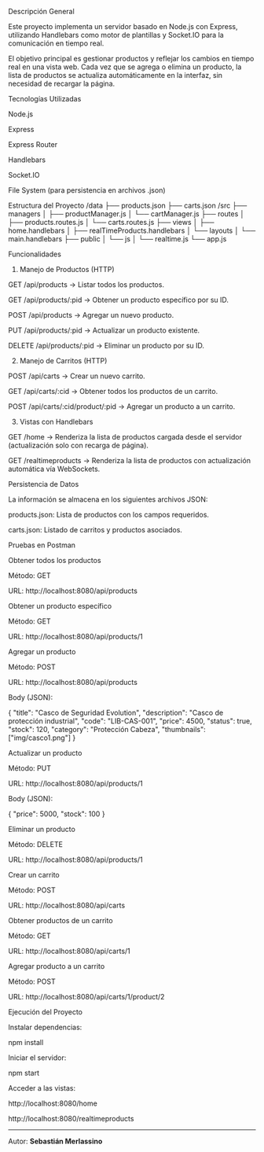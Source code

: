 Descripción General

Este proyecto implementa un servidor basado en Node.js con Express, utilizando Handlebars como motor de plantillas y Socket.IO para la comunicación en tiempo real.

El objetivo principal es gestionar productos y reflejar los cambios en tiempo real en una vista web. Cada vez que se agrega o elimina un producto, la lista de productos se actualiza automáticamente en la interfaz, sin necesidad de recargar la página.

Tecnologías Utilizadas

Node.js

Express

Express Router

Handlebars

Socket.IO

File System (para persistencia en archivos .json)

Estructura del Proyecto
/data
  ├── products.json
  ├── carts.json
/src
  ├── managers
  │     ├── productManager.js
  │     └── cartManager.js
  ├── routes
  │     ├── products.routes.js
  │     └── carts.routes.js
  ├── views
  │     ├── home.handlebars
  │     ├── realTimeProducts.handlebars
  │     └── layouts
  │           └── main.handlebars
  ├── public
  │     └── js
  │           └── realtime.js
  └── app.js

Funcionalidades

1. Manejo de Productos (HTTP)

GET /api/products → Listar todos los productos.

GET /api/products/:pid → Obtener un producto específico por su ID.

POST /api/products → Agregar un nuevo producto.

PUT /api/products/:pid → Actualizar un producto existente.

DELETE /api/products/:pid → Eliminar un producto por su ID.

2. Manejo de Carritos (HTTP)

POST /api/carts → Crear un nuevo carrito.

GET /api/carts/:cid → Obtener todos los productos de un carrito.

POST /api/carts/:cid/product/:pid → Agregar un producto a un carrito.

3. Vistas con Handlebars

GET /home → Renderiza la lista de productos cargada desde el servidor (actualización solo con recarga de página).

GET /realtimeproducts → Renderiza la lista de productos con actualización automática vía WebSockets.

Persistencia de Datos

La información se almacena en los siguientes archivos JSON:

products.json: Lista de productos con los campos requeridos.

carts.json: Listado de carritos y productos asociados.

Pruebas en Postman

Obtener todos los productos

Método: GET

URL: http://localhost:8080/api/products

Obtener un producto específico

Método: GET

URL: http://localhost:8080/api/products/1

Agregar un producto

Método: POST

URL: http://localhost:8080/api/products

Body (JSON):

{
"title": "Casco de Seguridad Evolution",
"description": "Casco de protección industrial",
"code": "LIB-CAS-001",
"price": 4500,
"status": true,
"stock": 120,
"category": "Protección Cabeza",
"thumbnails": ["img/casco1.png"]
}

Actualizar un producto

Método: PUT

URL: http://localhost:8080/api/products/1

Body (JSON):

{
"price": 5000,
"stock": 100
}

Eliminar un producto

Método: DELETE

URL: http://localhost:8080/api/products/1

Crear un carrito

Método: POST

URL: http://localhost:8080/api/carts

Obtener productos de un carrito

Método: GET

URL: http://localhost:8080/api/carts/1

Agregar producto a un carrito

Método: POST

URL: http://localhost:8080/api/carts/1/product/2

Ejecución del Proyecto

Instalar dependencias:

npm install

Iniciar el servidor:

npm start

Acceder a las vistas:

http://localhost:8080/home

http://localhost:8080/realtimeproducts

---

Autor: **Sebastián Merlassino**
